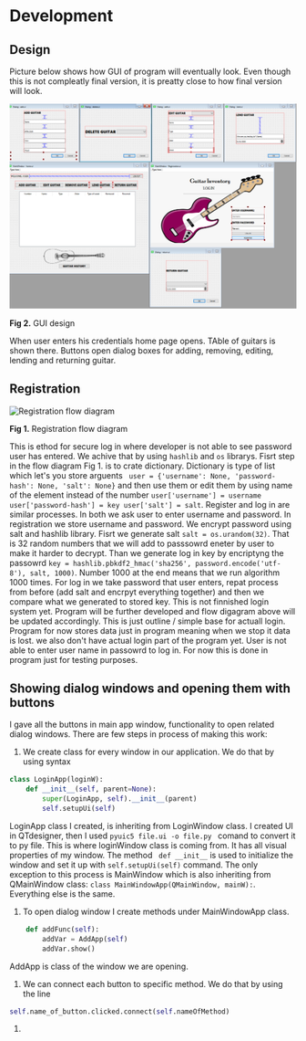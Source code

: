 Development 
============

## Design
Picture below shows how GUI of program will eventually look. Even though this is not compleatly final version, it is preatty close to how final version will look.

![GUI design](GUIdesign.png)

**Fig 2.** GUI design

When user enters his credentials home page opens. TAble of guitars is shown there. Buttons open dialog boxes for adding, removing, editing, lending and returning guitar.

## Registration

![Registration flow diagram](Login.jpg)

**Fig 1.** Registration flow diagram

This is ethod for secure log in where developer is not able to see password user has entered. We achive that by using ``` hashlib ``` and ```os``` librarys. Fisrt step in the flow diagram Fig 1. is to crate dictionary. Dictionary is type of list which let's you store arguents ``` user = {'username': None, 'password-hash': None, 'salt': None}``` and then use them or edit them by using name of the element instead of the number ``` user['username'] = username user['password-hash'] = key user['salt'] = salt ```. Register and log in are similar processes. In both we ask user to enter username and password. In registration we store username and password. We encrypt password using salt and hashlib library. Fisrt we generate salt ``` salt = os.urandom(32) ```. That is 32 random numbers that we will add to passsowrd eneter by user to make it harder to decrypt. Than we generate log in key by encriptyng the passowrd ```key = hashlib.pbkdf2_hmac('sha256', password.encode('utf-8'), salt, 1000)```. Number 1000 at the end means that we run algorithm 1000 times. For log in we take password that user enters, repat process from before (add salt and encrpyt everything together) and then we compare what we generated to stored key. This is not finnished login system yet. Program will be further developed and flow digagram above will be updated accordingly. This is just outline / simple base for actuall login. Program for now stores data just in program meaning when we stop it data is lost. we also don't have actual login part of the program yet. User is not able to enter user name in passowrd to log in. For now this is done in program just for testing purposes.

## Showing dialog windows and opening them with buttons
I gave all the buttons in main app window, functionality to open related dialog windows. There are few steps in process of making this work:
1. We create class for every window in our application. We do that by using syntax
```.py
class LoginApp(loginW):
    def __init__(self, parent=None):
        super(LoginApp, self).__init__(parent)
        self.setupUi(self)
 ```
 LoginApp class I created, is inheriting from LoginWindow class. I created UI in QTdesigner, then I used ```pyuic5 file.ui -o file.py ``` comand to convert it to py file. This is where loginWindow class is coming from. It has all visual properties of my window. The method ``` def __init__``` is used to initialize the window and set it up with ``` self.setupUi(self) ``` command. The only exception to this process is MainWindow which is also inheriting from QMainWindow class: ``` class MainWindowApp(QMainWindow, mainW): ```. Everything else is the same.
1. To open dialog window I create methods under MainWindowApp class.
```.py 
    def addFunc(self):
        addVar = AddApp(self)
        addVar.show()
```
AddApp is class of the window we are opening.
1. We can connect each button to specific method. We do that by using the line
```.py
self.name_of_button.clicked.connect(self.nameOfMethod)
```
1. 
